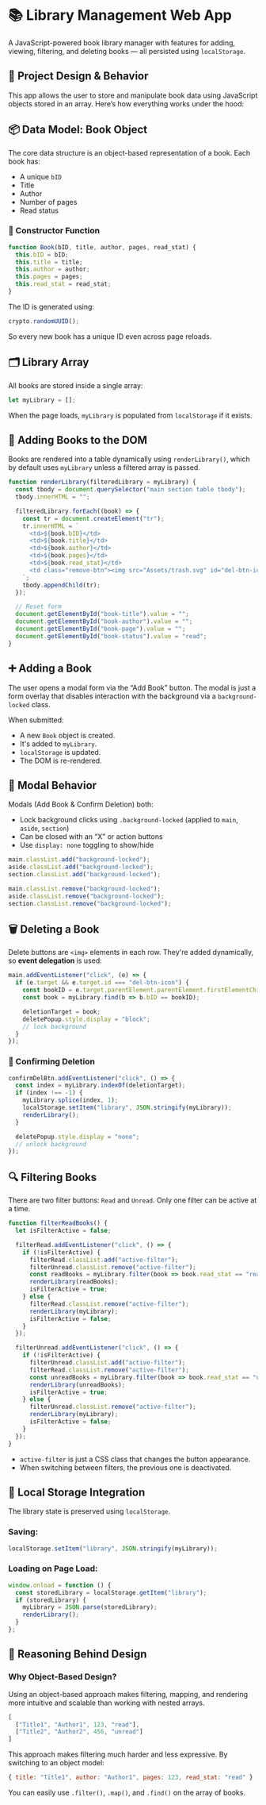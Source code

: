 # 📚 Library Management Web App

A JavaScript-powered book library manager with features for adding, viewing, filtering, and deleting books — all persisted using `localStorage`.



## 🧠 Project Design & Behavior

This app allows the user to store and manipulate book data using JavaScript objects stored in an array. Here’s how everything works under the hood:



## 📦 Data Model: Book Object

The core data structure is an object-based representation of a book. Each book has:

- A unique `bID`
- Title
- Author
- Number of pages
- Read status

### 📄 Constructor Function

```js
function Book(bID, title, author, pages, read_stat) {
  this.bID = bID;
  this.title = title;
  this.author = author;
  this.pages = pages;
  this.read_stat = read_stat;
}
````

The ID is generated using:

```js
crypto.randomUUID();
```

So every new book has a unique ID even across page reloads.



## 🗂 Library Array

All books are stored inside a single array:

```js
let myLibrary = [];
```

When the page loads, `myLibrary` is populated from `localStorage` if it exists.



## 🧱 Adding Books to the DOM

Books are rendered into a table dynamically using `renderLibrary()`, which by default uses `myLibrary` unless a filtered array is passed.

```js
function renderLibrary(filteredLibrary = myLibrary) {
  const tbody = document.querySelector("main section table tbody");
  tbody.innerHTML = "";

  filteredLibrary.forEach((book) => {
    const tr = document.createElement("tr");
    tr.innerHTML = `
      <td>${book.bID}</td>
      <td>${book.title}</td>
      <td>${book.author}</td>
      <td>${book.pages}</td>
      <td>${book.read_stat}</td>
      <td class="remove-btn"><img src="Assets/trash.svg" id="del-btn-icon" alt="remove" /></td>
    `;
    tbody.appendChild(tr);
  });

  // Reset form
  document.getElementById("book-title").value = "";
  document.getElementById("book-author").value = "";
  document.getElementById("book-page").value = "";
  document.getElementById("book-status").value = "read";
}
```



## ➕ Adding a Book

The user opens a modal form via the “Add Book” button.
The modal is just a form overlay that disables interaction with the background via a `background-locked` class.

When submitted:

* A new `Book` object is created.
* It's added to `myLibrary`.
* `localStorage` is updated.
* The DOM is re-rendered.



## 🧼 Modal Behavior

Modals (Add Book & Confirm Deletion) both:

* Lock background clicks using `.background-locked` (applied to `main`, `aside`, `section`)
* Can be closed with an “X” or action buttons
* Use `display: none` toggling to show/hide

```js
main.classList.add("background-locked");
aside.classList.add("background-locked");
section.classList.add("background-locked");
```

```js
main.classList.remove("background-locked");
aside.classList.remove("background-locked");
section.classList.remove("background-locked");
```


## 🗑 Deleting a Book

Delete buttons are `<img>` elements in each row.
They're added dynamically, so **event delegation** is used:

```js
main.addEventListener("click", (e) => {
  if (e.target && e.target.id === "del-btn-icon") {
    const bookID = e.target.parentElement.parentElement.firstElementChild.innerText;
    const book = myLibrary.find(b => b.bID == bookID);

    deletionTarget = book;
    deletePopup.style.display = "block";
    // lock background
  }
});
```

### 🧯 Confirming Deletion

```js
confirmDelBtn.addEventListener("click", () => {
  const index = myLibrary.indexOf(deletionTarget);
  if (index !== -1) {
    myLibrary.splice(index, 1);
    localStorage.setItem("library", JSON.stringify(myLibrary));
    renderLibrary();
  }

  deletePopup.style.display = "none";
  // unlock background
});
```


## 🔍 Filtering Books

There are two filter buttons: `Read` and `Unread`.
Only one filter can be active at a time.

```js
function filterReadBooks() {
  let isFilterActive = false;

  filterRead.addEventListener("click", () => {
    if (!isFilterActive) {
      filterRead.classList.add("active-filter");
      filterUnread.classList.remove("active-filter");
      const readBooks = myLibrary.filter(book => book.read_stat == "read");
      renderLibrary(readBooks);
      isFilterActive = true;
    } else {
      filterRead.classList.remove("active-filter");
      renderLibrary(myLibrary);
      isFilterActive = false;
    }
  });

  filterUnread.addEventListener("click", () => {
    if (!isFilterActive) {
      filterUnread.classList.add("active-filter");
      filterRead.classList.remove("active-filter");
      const unreadBooks = myLibrary.filter(book => book.read_stat == "unread");
      renderLibrary(unreadBooks);
      isFilterActive = true;
    } else {
      filterUnread.classList.remove("active-filter");
      renderLibrary(myLibrary);
      isFilterActive = false;
    }
  });
}
```

* `active-filter` is just a CSS class that changes the button appearance.
* When switching between filters, the previous one is deactivated.


## 💾 Local Storage Integration

The library state is preserved using `localStorage`.

### Saving:

```js
localStorage.setItem("library", JSON.stringify(myLibrary));
```

### Loading on Page Load:

```js
window.onload = function () {
  const storedLibrary = localStorage.getItem("library");
  if (storedLibrary) {
    myLibrary = JSON.parse(storedLibrary);
    renderLibrary();
  }
};
```

## 🧠 Reasoning Behind Design

### Why Object-Based Design?

Using an object-based approach makes filtering, mapping, and rendering more intuitive and scalable than working with nested arrays.


```js
[
  ["Title1", "Author1", 123, "read"],
  ["Title2", "Author2", 456, "unread"]
]
```

This approach makes filtering much harder and less expressive. By switching to an object model:

```js
{ title: "Title1", author: "Author1", pages: 123, read_stat: "read" }
```

You can easily use `.filter()`, `.map()`, and `.find()` on the array of books.






